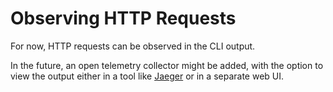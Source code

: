 # Observing HTTP Requests

For now, HTTP requests can be observed in the CLI output.

In the future, an open telemetry collector might be added, with the option to view the output either in a tool like [Jaeger](https://www.jaegertracing.io/docs/1.21/opentelemetry/) or in a separate web UI.